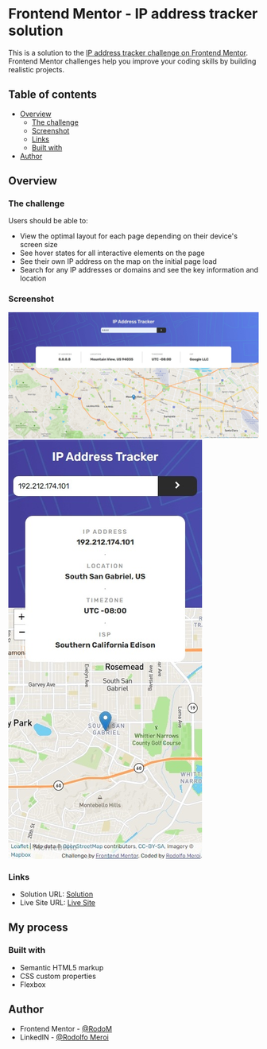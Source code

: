 # Frontend Mentor - IP address tracker solution

This is a solution to the [IP address tracker challenge on Frontend Mentor](https://www.frontendmentor.io/challenges/ip-address-tracker-I8-0yYAH0). Frontend Mentor challenges help you improve your coding skills by building realistic projects. 

## Table of contents

- [Overview](#overview)
  - [The challenge](#the-challenge)
  - [Screenshot](#screenshot)
  - [Links](#links)
  - [Built with](#built-with)
- [Author](#author)

## Overview

### The challenge

Users should be able to:

- View the optimal layout for each page depending on their device's screen size
- See hover states for all interactive elements on the page
- See their own IP address on the map on the initial page load
- Search for any IP addresses or domains and see the key information and location

### Screenshot

![Desktop design](./design/desktop-design.jpeg)
![Mobile design](./design/mobile-design.jpeg)

### Links

- Solution URL: [Solution](https://your-solution-url.com)
- Live Site URL: [Live Site](https://rodom-ip-address-tracker.netlify.app/)

## My process

### Built with

- Semantic HTML5 markup
- CSS custom properties
- Flexbox

## Author

- Frontend Mentor - [@RodoM](https://www.frontendmentor.io/profile/RodoM)
- LinkedIN - [@Rodolfo Meroi](https://www.linkedin.com/in/rodolfo-meroi-858a13227/)
